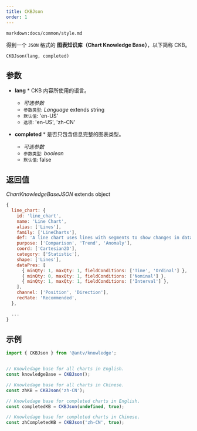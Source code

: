 ```yaml
---
title: CKBJson
order: 1
---
```


`markdown:docs/common/style.md`



得到一个 `JSON` 格式的 **图表知识库（Chart Knowledge Base）**，以下简称 CKB。

```sign
CKBJson(lang, completed)
```

## 参数

* **lang** * CKB 内容所使用的语言。
  * _可选参数_
  * `参数类型`: *Language* extends string
  * `默认值`: 'en-US'
  * `选项`: 'en-US', 'zh-CN'

* **completed** * 是否只包含信息完整的图表类型。
  * _可选参数_
  * `参数类型`: *boolean*
  * `默认值`: false

## 返回值

*ChartKnowledgeBaseJSON* extends object

```js
{
  line_chart: {
    id: 'line_chart',
    name: 'Line Chart',
    alias: ['Lines'],
    family: ['LineCharts'],
    def: 'A line chart uses lines with segments to show changes in data in a ordinal dimension.',
    purpose: ['Comparison', 'Trend', 'Anomaly'],
    coord: ['Cartesian2D'],
    category: ['Statistic'],
    shape: ['Lines'],
    dataPres: [
      { minQty: 1, maxQty: 1, fieldConditions: ['Time', 'Ordinal'] },
      { minQty: 0, maxQty: 1, fieldConditions: ['Nominal'] },
      { minQty: 1, maxQty: 1, fieldConditions: ['Interval'] },
    ],
    channel: ['Position', 'Direction'],
    recRate: 'Recommended',
  },

  ...
}
```

## 示例

```js
import { CKBJson } from '@antv/knowledge';


// Knowledage base for all charts in English.
const knowledgeBase = CKBJson();

// Knowledage base for all charts in Chinese.
const zhKB = CKBJson('zh-CN');

// Knowledage base for completed charts in English.
const completedKB = CKBJson(undefined, true);

// Knowledage base for completed charts in Chinese.
const zhCompletedKB = CKBJson('zh-CN', true);
```


